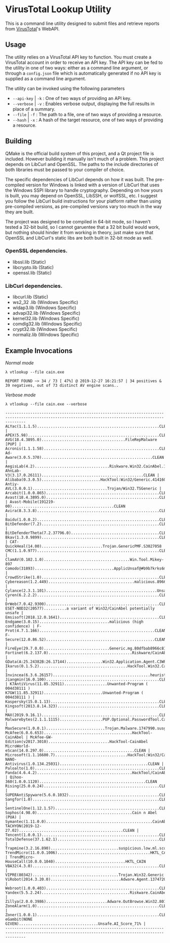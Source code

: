 # VirusTotal Lookup Utility
This is a command line utility designed to submit files and retrieve reports from [VirusTotal](https://www.virustotal.com)'s WebAPI.

## Usage
The utility relies on a VirusTotal API key to function. You must create a VirusTotal account in order to receive an API key.
The API key can be fed to the utility in one of two ways: either as a command line argument, or through a `config.json` file which is automatically generated if no API key is supplied as a command line argument.

The utility can be invoked using the following parameters
* `--api-key` | `-k` : One of two ways of providing an API key.
* `--verbose` | `-v` : Enables verbose output, displaying the full results in place of a summary.
* `--file` | `-f` : The path to a file, one of two ways of providing a resource.
* `--hash` | `-x` : A hash of the target resource, one of two ways of providing a resource.

## Building
QMake is the official build system of this project, and a Qt project file is included. However building it manually isn't much of a problem. This project depends on LibCurl and OpenSSL. The paths to the include directories of both libraries must be passed to your compiler of choice. 

The specific dependencies of LibCurl depends on how it was built. The pre-compiled version for Windows is linked with a version of LibCurl that uses the Windows SSPI library to handle cryptography. Depending on how yours is built, you may depend on OpenSSL, LibSSH, or wolfSSL, etc. I suggest you follow the LibCurl build instructions for your platform rather than using pre-compiled versions, as pre-compiled versions vary too much in the way they are built.

The project was designed to be compiled in 64-bit mode, so I haven't tested a 32-bit build, so I cannot garuentee that a 32 bit build would work, but nothing should hinder it from working in theory, just make sure that OpenSSL and LibCurl's static libs are both built in 32-bit mode as well.

### OpenSSL dependencies.
* libssl.lib (Static)
* libcrypto.lib (Static)
* openssl.lib (Static)

### LibCurl dependencies.
* libcurl.lib (Static)
* ws2_32 .lib  (Windows Specific)
* wldap3.lib   (Windows Specific)
* advapi32.lib (Windows Specific)
* kernel32.lib (Windows Specific)
* comdlg32.lib (Windows Specific)
* crypt32.lib  (Windows Specific)
* normaliz.lib (Windows Specific)

## Example Invocations

*Normal mode*
```
λ vtlookup --file cain.exe

REPORT FOUND ~> 34 / 73 [ 47%] @ 2019-12-27 16:21:57 | 34 positives & 39 negatives, out of 73 distinct AV engine scans..
```

*Verbose mode*
```
λ vtlookup --file cain.exe --verbose

-----------------------------------------------------------------------------------------------------------------------------------------------------
ALYac(1.1.1.5)......................................................CLEAN | APEX(5.98)..........................................................CLEAN
AVG(18.4.3895.0).....................................FileRepMalware [PUP] | Acronis(1.1.1.58)...................................................CLEAN
Ad-Aware(3.0.5.370).................................................CLEAN | AegisLab(4.2).................................Riskware.Win32.CainAbel.1!c
AhnLab-V3(3.17.0.26111).............................................CLEAN | Alibaba(0.3.0.5)..........................HackTool:Win32/Generic.4141602c
Antiy-AVL(3.0.0.1).................................Trojan/Win32.TSGeneric | Arcabit(1.0.0.865)..................................................CLEAN
Avast(18.4.3895.0)..................................................CLEAN | Avast-Mobile(191219-00).............................................CLEAN
Avira(8.3.3.8)......................................................CLEAN | Baidu(1.0.0.2)......................................................CLEAN
BitDefender(7.2)....................................................CLEAN | BitDefenderTheta(7.2.37796.0).......................................CLEAN
Bkav(1.3.0.9899)....................................................CLEAN | CAT-QuickHeal(14.00)...........................Trojan.GenericPMF.S3027058
CMC(1.1.0.977)......................................................CLEAN | ClamAV(0.102.1.0)......................................Win.Tool.Mikey-897
Comodo(31893)...................................ApplicUnsaf@#b9b7krks6mnf | CrowdStrike(1.0)....................................................CLEAN
Cybereason(1.2.449)......................................malicious.8966c8 | Cylance(2.3.1.101).................................................Unsafe
Cyren(6.2.2.2)......................................................CLEAN | DrWeb(7.0.42.9300)..................................................CLEAN
ESET-NOD32(20577)..........a variant of Win32/CainAbel potentially unsafe | Emsisoft(2018.12.0.1641)............................................CLEAN
Endgame(3.0.15)...............................malicious (high confidence) | F-Prot(4.7.1.166)...................................................CLEAN
F-Secure(12.0.86.52)................................................CLEAN | FireEye(29.7.0.0).............................Generic.mg.80dfbab8966c8158
Fortinet(6.2.137.0).....................................Riskware/CainAbel | GData(A:25.24382B:26.17144)................Win32.Application.Agent.C3WP1F
Ikarus(0.1.5.2).......................................HackTool.Win32.Cain | Invincea(6.3.6.26157)...........................................heuristic
Jiangmin(16.0.100)..................................................CLEAN | K7AntiVirus(11.85.32911)...................Unwanted-Program ( 004d38111 )
K7GW(11.85.32911)..........................Unwanted-Program ( 004d38111 ) | Kaspersky(15.0.1.13)................................................CLEAN
Kingsoft(2013.8.14.323).............................................CLEAN | MAX(2019.9.16.1)....................................................CLEAN
Malwarebytes(2.1.1.1115)...................PUP.Optional.PasswordTool.Cain | MaxSecure(1.0.0.1)..........................Trojan.Malware.1747990.susgen
McAfee(6.0.6.653).......................................HackTool-CainAbel | McAfee-GW-Edition(v2017.3010)...........................HackTool-CainAbel
MicroWorld-eScan(14.0.297.0)........................................CLEAN | Microsoft(1.1.16600.7)................................HackTool:Win32/Cain
NANO-Antivirus(1.0.134.25031).......................................CLEAN | Paloalto(1.0).......................................................CLEAN
Panda(4.6.4.2)..........................................HackTool/CainAbel | Qihoo-360(1.0.0.1120)...............................................CLEAN
Rising(25.0.0.24)...................................................CLEAN | SUPERAntiSpyware(5.6.0.1032)........................................CLEAN
Sangfor(1.0)........................................................CLEAN | SentinelOne(1.12.1.57)..............................................CLEAN
Sophos(4.98.0)..........................................Cain n Abel (PUA) | Symantec(1.11.0.0)...............................................CainAbel
TACHYON(2019-12-27.02)..............................................CLEAN | Tencent(1.0.0.1)....................................................CLEAN
TotalDefense(37.1.62.1).............................................CLEAN | Trapmine(3.2.16.890)..............................suspicious.low.ml.score
TrendMicro(11.0.0.1006).........................................HKTL_CAIN | TrendMicro-HouseCall(10.0.0.1040)...............................HKTL_CAIN
VBA32(4.3.0)........................................................CLEAN | VIPRE(80342)......................................Trojan.Win32.Generic!BT
ViRobot(2014.3.20.0)...............................Adware.Agent.1374720.A | Webroot(1.0.0.403)..................................................CLEAN
Yandex(5.5.2.24).......................................Riskware.CainAbel! | Zillya(2.0.0.3986)...........................Adware.OutBrowse.Win32.80197
ZoneAlarm(1.0)......................................................CLEAN | Zoner(1.0.0.1)......................................................CLEAN
eGambit(NONE GIVEN)...................................Unsafe.AI_Score_71% |
-----------------------------------------------------------------------------------------------------------------------------------------------------

```
